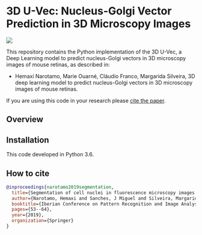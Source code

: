 # 3D U-Vec: Nucleus-Golgi Vector Prediction in 3D Microscopy Images

![](https://github.com/HemaxiN/3D_U-Vec/blob/main/images/overview_3duvec.png)

This repository contains the Python implementation of the 3D U-Vec, a Deep Learning model to predict nucleus-Golgi vectors in 3D microscopy images of mouse retinas, as described in: 

- Hemaxi Narotamo, Marie Ouarné, Cláudio Franco, Margarida Silveira, 3D deep learning model to predict nucleus-Golgi vectors in 3D microscopy images of mouse retinas.

If you are using this code in your research please [cite the paper](#how-to-cite).


## Overview


## Installation

This code developed in Python 3.6.


## How to cite
```bibtex
@inproceedings{narotamo2019segmentation,
  title={Segmentation of cell nuclei in fluorescence microscopy images using deep learning},
  author={Narotamo, Hemaxi and Sanches, J Miguel and Silveira, Margarida},
  booktitle={Iberian Conference on Pattern Recognition and Image Analysis},
  pages={53--64},
  year={2019},
  organization={Springer}
}
```


